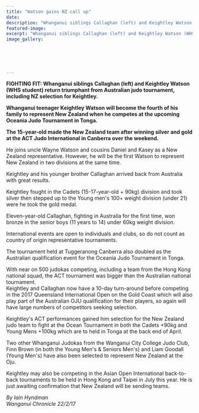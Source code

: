 ```yaml
---
title: "Watson gains NZ call up"
date: 
description: "Whanganui siblings Callaghan (left) and Keightley Watson (WHS student) return triumphant from Australian judo tournament, including NZ selection for Keightley..."
featured-image: 
excerpt: "Whanganui siblings Callaghan (left) and Keightley Watson (WHS student) return triumphant from Australian judo tournament, including NZ selection for Keightley."
image_gallery:
	
	
	
	
	
---
```


<p><strong>FIGHTING FIT: Whanganui siblings Callaghan (left) and Keightley Watson (WHS student) return triumphant from Australian judo tournament, including NZ selection for Keightley.</strong></p>
<p><strong>Whanganui teenager Keightley Watson will become the fourth of his family to represent New Zealand when he competes at the upcoming Oceania Judo Tournament in Tonga.</strong></p>
<p><strong>The 15-year-old made the New Zealand team after winning silver and gold at the ACT Judo International in Canberra over the weekend.</strong></p>
<p>He joins uncle Wayne Watson and cousins Daniel and Kasey as a New Zealand representative. However, he will be the first Watson to represent New Zealand in two divisions at the same time.</p>
<p>Keightley and his younger brother Callaghan arrived back from Australia with great results.</p>
<p>Keightley fought in the Cadets (15-17-year-old + 90kg) division and took silver then stepped up to the Young men's 100+ weight division (under 21) were he took the gold medal.</p>
<p>Eleven-year-old Callaghan, fighting in Australia for the first time, won bronze in the senior boys (11 years to 14) under 60kg weight division.</p>
<p>International events are open to individuals and clubs, so do not count as country of origin representative tournaments.</p>
<p>The tournament held at Tuggeranong Canberra also doubled as the Australian qualification event for the Oceania Judo Tournament in Tonga.</p>
<p>With near on 500 judokas competing, including a team from the Hong Kong national squad, the ACT tournament was bigger than the Australian national tournament.&nbsp;<br />Keightley and Callaghan now have a 10-day turn-around before competing in the 2017 Queensland International Open on the Gold Coast which will also play part of the Australian OJU qualification for their players, so again will have large numbers of competitors seeking selection.</p>
<p>Keightley's ACT performances gained him selection for the New Zealand judo team to fight at the Ocean Tournament in both the Cadets +90kg and Young Mens +100kg which are to held in Tonga at the back end of April.</p>
<p>Two other Whanganui Judokas from the Wanganui City College Judo Club, Finn Brown (in both the Young Men's &amp; Seniors Men's) and Liam Goodall (Young Men's) have also been selected to represent New Zealand at the Oju.</p>
<p>Keightley may also be competing in the Asian Open International back-to-back tournaments to be held in Hong Kong and Taipei in July this year. He is just awaiting confirmation that New Zealand will be sending teams.</p>
<p class="clear syndicator"><em>By Iain Hyndman</em><br /><em>Wanganui Chronicle 22/2/17</em></p>


